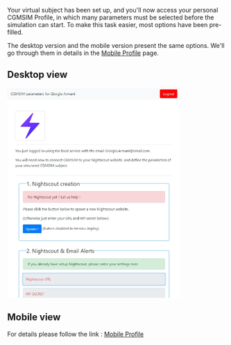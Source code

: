 Your virtual subject has been set up, and you'll now access your personal CGMSIM Profile, in which many parameters must be selected before the simulation can start. To make this task easier, most options have been pre-filled.

The desktop version and the mobile version present the same options. We'll go through them in details in the [Mobile Profile](profile-mobile.md) page.
## Desktop view
<img src="../../img/profile-desktop.jpg" alt="Random Create" width="400"/>

## Mobile view

For details please follow the link : [Mobile Profile](profile-mobile.md)
<br>
